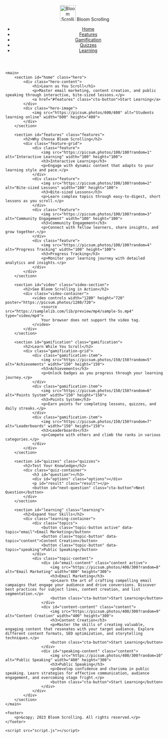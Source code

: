 <!DOCTYPE html>
<html lang="en">
<head>
    <meta charset="UTF-8">
    <meta name="viewport" content="width=device-width, initial-scale=1.0">
    <title>Bloom Scrolling - Learn as You Scroll</title>
    <link rel="stylesheet" href="styles.css">
</head>
<body>
    <header>
        <nav>
            <div class="logo">
                <img src="https://picsum.photos/50/50" alt="Bloom Scrolling Logo" width="50" height="50">
                Bloom Scrolling
            </div>
            <ul class="nav-links">
                <li><a href="#home">Home</a></li>
                <li><a href="#features">Features</a></li>
                <li><a href="#gamification">Gamification</a></li>
                <li><a href="#quizzes">Quizzes</a></li>
                <li><a href="#learning">Learning</a></li>
            </ul>
            <div class="burger">
                <div class="line1"></div>
                <div class="line2"></div>
                <div class="line3"></div>
            </div>
        </nav>
    </header>

    <main>
        <section id="home" class="hero">
            <div class="hero-content">
                <h1>Learn as You Scroll</h1>
                <p>Master email marketing, content creation, and public speaking through interactive, bite-sized lessons.</p>
                <a href="#features" class="cta-button">Start Learning</a>
            </div>
            <div class="hero-image">
                <img src="https://picsum.photos/600/400" alt="Students learning online" width="600" height="400">
            </div>
        </section>

        <section id="features" class="features">
            <h2>Why Choose Bloom Scrolling</h2>
            <div class="feature-grid">
                <div class="feature">
                    <img src="https://picsum.photos/100/100?random=1" alt="Interactive Learning" width="100" height="100">
                    <h3>Interactive Learning</h3>
                    <p>Engage with dynamic content that adapts to your learning style and pace.</p>
                </div>
                <div class="feature">
                    <img src="https://picsum.photos/100/100?random=2" alt="Bite-sized Lessons" width="100" height="100">
                    <h3>Bite-sized Lessons</h3>
                    <p>Learn complex topics through easy-to-digest, short lessons as you scroll.</p>
                </div>
                <div class="feature">
                    <img src="https://picsum.photos/100/100?random=3" alt="Community Engagement" width="100" height="100">
                    <h3>Community Engagement</h3>
                    <p>Connect with fellow learners, share insights, and grow together.</p>
                </div>
                <div class="feature">
                    <img src="https://picsum.photos/100/100?random=4" alt="Progress Tracking" width="100" height="100">
                    <h3>Progress Tracking</h3>
                    <p>Monitor your learning journey with detailed analytics and insights.</p>
                </div>
            </div>
        </section>

        <section id="video" class="video-section">
            <h2>See Bloom Scrolling in Action</h2>
            <div class="video-container">
                <video controls width="1280" height="720" poster="https://picsum.photos/1280/720">
                    <source src="https://samplelib.com/lib/preview/mp4/sample-5s.mp4" type="video/mp4">
                    Your browser does not support the video tag.
                </video>
            </div>
        </section>

        <section id="gamification" class="gamification">
            <h2>Learn While You Scroll</h2>
            <div class="gamification-grid">
                <div class="gamification-item">
                    <img src="https://picsum.photos/150/150?random=5" alt="Achievements" width="150" height="150">
                    <h3>Achievements</h3>
                    <p>Unlock badges as you progress through your learning journey.</p>
                </div>
                <div class="gamification-item">
                    <img src="https://picsum.photos/150/150?random=6" alt="Points System" width="150" height="150">
                    <h3>Points System</h3>
                    <p>Earn points for completing lessons, quizzes, and daily streaks.</p>
                </div>
                <div class="gamification-item">
                    <img src="https://picsum.photos/150/150?random=7" alt="Leaderboards" width="150" height="150">
                    <h3>Leaderboards</h3>
                    <p>Compete with others and climb the ranks in various categories.</p>
                </div>
            </div>
        </section>

        <section id="quizzes" class="quizzes">
            <h2>Test Your Knowledge</h2>
            <div class="quiz-container">
                <h3 id="question"></h3>
                <div id="options" class="options"></div>
                <p id="result" class="result"></p>
                <button id="next-question" class="cta-button">Next Question</button>
            </div>
        </section>

        <section id="learning" class="learning">
            <h2>Expand Your Skills</h2>
            <div class="learning-container">
                <div class="topics">
                    <button class="topic-button active" data-topic="email">Email Marketing</button>
                    <button class="topic-button" data-topic="content">Content Creation</button>
                    <button class="topic-button" data-topic="speaking">Public Speaking</button>
                </div>
                <div class="topic-content">
                    <div id="email-content" class="content active">
                        <img src="https://picsum.photos/400/300?random=8" alt="Email Marketing" width="400" height="300">
                        <h3>Email Marketing</h3>
                        <p>Learn the art of crafting compelling email campaigns that engage your audience and drive conversions. Discover best practices for subject lines, content creation, and list segmentation.</p>
                        <button class="cta-button">Start Learning</button>
                    </div>
                    <div id="content-content" class="content">
                        <img src="https://picsum.photos/400/300?random=9" alt="Content Creation" width="400" height="300">
                        <h3>Content Creation</h3>
                        <p>Master the skills of creating valuable, engaging content that resonates with your target audience. Explore different content formats, SEO optimization, and storytelling techniques.</p>
                        <button class="cta-button">Start Learning</button>
                    </div>
                    <div id="speaking-content" class="content">
                        <img src="https://picsum.photos/400/300?random=10" alt="Public Speaking" width="400" height="300">
                        <h3>Public Speaking</h3>
                        <p>Develop confidence and charisma in public speaking. Learn strategies for effective communication, audience engagement, and overcoming stage fright.</p>
                        <button class="cta-button">Start Learning</button>
                    </div>
                </div>
            </div>
        </section>
    </main>

    <footer>
        <p>&copy; 2023 Bloom Scrolling. All rights reserved.</p>
    </footer>

    <script src="script.js"></script>
</body>
</html>


